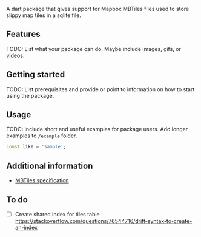 A dart package that gives support for Mapbox MBTiles files used to store slippy map tiles in a sqlite file.

## Features

TODO: List what your package can do. Maybe include images, gifs, or videos.

## Getting started

TODO: List prerequisites and provide or point to information on how to
start using the package.

## Usage

TODO: Include short and useful examples for package users. Add longer examples
to `/example` folder. 

```dart
const like = 'sample';
```

## Additional information

- [MBTiles specification](https://github.com/mapbox/mbtiles-spec)

## To do
- [ ] Create shared index for tiles table https://stackoverflow.com/questions/76544716/drift-syntax-to-create-an-index